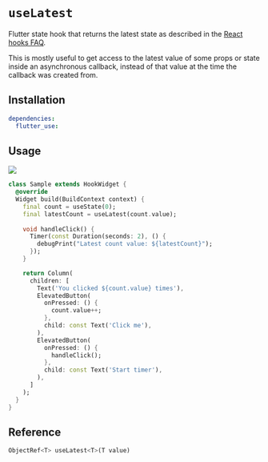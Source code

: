 # `useLatest`

Flutter state hook that returns the latest state as described in the [React hooks FAQ](https://reactjs.org/docs/hooks-faq.html#why-am-i-seeing-stale-props-or-state-inside-my-function).

This is mostly useful to get access to the latest value of some props or state inside an asynchronous callback, instead of that value at the time the callback was created from.

## Installation

```yaml
dependencies:
  flutter_use: 
```

## Usage

[![](https://img.shields.io/badge/demo-%20%20%20%F0%9F%9A%80-green.svg)](https://dartpad.dev/?id=2a76f5b16c2f27d11c023a140f38ce33&null_safety=true)

```dart
class Sample extends HookWidget {
  @override
  Widget build(BuildContext context) {
    final count = useState(0);
    final latestCount = useLatest(count.value);
    
    void handleClick() {
      Timer(const Duration(seconds: 2), () {
        debugPrint("Latest count value: ${latestCount}");
      });
    }

    return Column(
      children: [
        Text('You clicked ${count.value} times'),
        ElevatedButton(
          onPressed: () {
            count.value++;
          },
          child: const Text('Click me'),
        ),
        ElevatedButton(
          onPressed: () {
            handleClick();
          },
          child: const Text('Start timer'),
        ),
      ]
    );
  }
}
```

## Reference

```dart
ObjectRef<T> useLatest<T>(T value)
```
